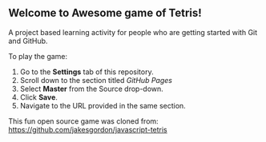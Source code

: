 ## Welcome to Awesome game of Tetris!

A project based learning activity for people who are getting started with Git and GitHub.

To play the game:
1. Go to the **Settings** tab of this repository.
1. Scroll down to the section titled _GitHub Pages_
1. Select **Master** from the Source drop-down.
1. Click **Save**.
1. Navigate to the URL provided in the same section.

This fun open source game was cloned from: https://github.com/jakesgordon/javascript-tetris
